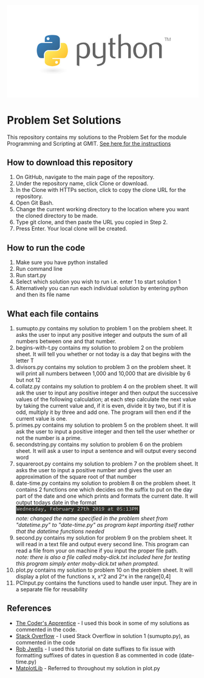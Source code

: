 ![Python Banner](/images/python-banner.jpg)
# Problem Set Solutions

This repository contains my solutions to the Problem Set for the module Programming and Scripting at GMIT.
[See here for the instructions](https://github.com/ianmcloughlin/problems-pands-2019/raw/master/problems.pdf)

## How to download this repository

1. On GitHub, navigate to the main page of the repository.
2. Under the repository name, click Clone or download.
3. In the Clone with HTTPs section, click to copy the clone URL for the repository.
4. Open Git Bash.
5. Change the current working directory to the location where you want the cloned directory to be made.
6. Type git clone, and then paste the URL you copied in Step 2.
7. Press Enter. Your local clone will be created.

## How to run the code

1. Make sure you have python installed
2. Run command line
2. Run start.py 
3. Select which solution you wish to run i.e. enter 1 to start solution 1
4. Alternatively you can run each individual solution by entering python and then its file name 

## What each file contains

1. sumupto.py contains my solution to problem 1 on the problem sheet. It asks the user to input any positive integer and outputs the sum of all numbers between one and that number.
2. begins-with-t.py contains my solution to problem 2 on the problem sheet. It will tell you whether or not today is a day that begins with the letter T
3. divisors.py contains my solution to problem 3 on the problem sheet. It will print all numbers between 1,000 and 10,000 that are divisible by 6 but not 12
4. collatz.py contains my solution to problem 4 on the problem sheet. It will ask the user to input any positive integer and then output the successive values of the following calculation; at each step calculate the next value
by taking the current value and, if it is even, divide it by two, but if it is odd, multiply it by three and add one. The program will then end if the current value is one.
5. primes.py contains my solution to problem 5 on the problem sheet. It will ask the user to input a positive integer and then tell the user whether or not the number is a prime.
6. secondstring.py contains my solution to problem 6 on the problem sheet. It will ask a user to input a sentence and will output every second word
7. squareroot.py contains my solution to problem 7 on the problem sheet. It asks the user to input a positive number and gives the user an approximation of the square root of that number
8. date-time.py contains my solution to problem 8 on the problem sheet. It contains 2 functions one which decides on the suffix to put on the day part of the date and one which prints and formats the current date. It will output todays date in the format   
![Code Example](/images/date-time-example.PNG)  
*note: changed the name specified in the problem sheet from "datetime.py" to "date-time.py" as program kept importing itself rather that the datetime functions needed*
9. second.py contains my solution for problem 9 on the problem sheet. It will read in a text file and output every second line. This program can read a file from your on machine if you input the proper file path.  
*note: there is also a file called moby-dick.txt included here for testing this program simply enter moby-dick.txt when prompted.*
10. plot.py contains my solution to problem 10 on the problem sheet. It will display a plot of the functions x, x^2 and 2^x in the range[0,4]
11. PCInput.py contains the functions used to handle user input. They are in a separate file for reusability

## References
* [The Coder's Apprentice](http://www.spronck.net/pythonbook/index.xhtml) - I used this book in some of my solutions as commented in the code.
* [Stack Overflow](https://stackoverflow.com) - I used Stack Overflow in solution 1 (sumupto.py), as commented in the code
* [Rob Jwells](https://www.robjwells.com/2013/10/date-suffixes-in-python/) - I used this tutorial on date suffixes to fix issue with formatting suffixes of dates in question 8 as commented in code (date-time.py)
* [MatplotLib](https://matplotlib.org/api/_as_gen/matplotlib.pyplot.plot.html) - Referred to throughout my solution in plot.py